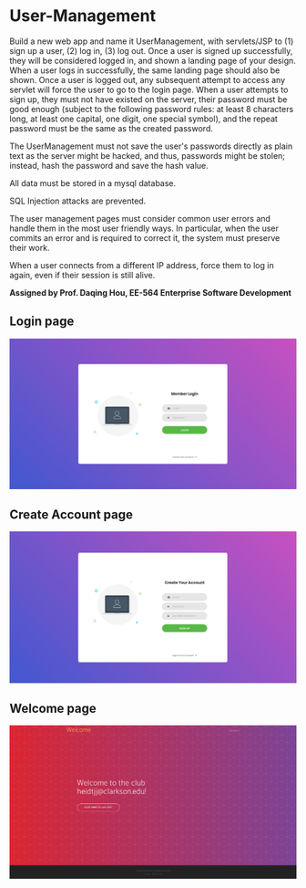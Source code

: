 # User-Management
Build a new web app and name it UserManagement, with servlets/JSP to (1) sign up a user, (2) log in, (3) log out. Once a user is signed up successfully, they will be considered logged in, and shown a landing page of your design. When a user logs in successfully, the same landing page should also be shown. Once a user is logged out, any subsequent attempt to access any servlet will force the user to go to the login page. When a user attempts to sign up, they must not have existed on the server, their password must be good enough (subject to the following password rules: at least 8 characters long, at least one capital, one digit, one special symbol), and the repeat password must be the same as the created password. 

The UserManagement must not save the user's passwords directly as plain text as the server might be hacked, and thus, passwords might be stolen; instead, hash the password and save the hash value.

All data must be stored in a mysql database.

SQL Injection attacks are prevented.

The user management pages must consider common user errors and handle them in the most user friendly ways. In particular, when the user commits an error and is required to correct it, the system must preserve their work.

When a user connects from a different IP address, force them to log in again, even if their session is still alive.

<strong>Assigned by Prof. Daqing Hou, EE-564 Enterprise Software Development</strong>



<h2>Login page</h2>
<img src="AppPhotos/signin.png" alt="Login Page">

<h2>Create Account page</h2>
<img src="AppPhotos/signup.png" alt="Create Account Page">

<h2>Welcome page</h2>
<img src="AppPhotos/welcome.png" alt="Welcome Page">

